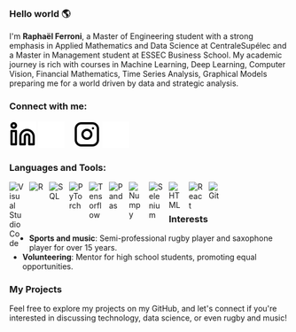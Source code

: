 ### Hello world 🌎 

I'm **Raphaël Ferroni**, a Master of Engineering student with a strong emphasis in Applied Mathematics and Data Science at CentraleSupélec and a Master in Management student at ESSEC Business School. My academic journey is rich with courses in Machine Learning, Deep Learning, Computer Vision, Financial Mathematics, Time Series Analysis, Graphical Models preparing me for a world driven by data and strategic analysis.

### Connect with me:

[![img_contact](./img/linkedin-light.svg)](https://www.linkedin.com/in/raphaël-ferroni-0560b11b7/#gh-light-mode-only)
[![img_contact](./img/linkedin-dark.svg)](https://www.linkedin.com/in/raphaël-ferroni-0560b11b7/#gh-dark-mode-only)
&nbsp;&nbsp;
[![img_contact](./img/instagram-light.svg)](https://www.instagram.com/ferrxni/#gh-light-mode-only)
[![img_contact](./img/instagram-dark.svg)](https://www.instagram.com/ferrxni/#gh-dark-mode-only)

### Languages and Tools:

<img align="left" alt="Visual Studio Code" width="26px" src="https://cdn.jsdelivr.net/gh/devicons/devicon/icons/vscode/vscode-original.svg" style="padding-right:10px;"/>
<img align="left" alt="R" width="26px" src="https://cdn.jsdelivr.net/gh/devicons/devicon@latest/icons/r/r-original.svg" style="padding-right:10px;"/>
<img align="left" alt="SQL" width="26px" src="https://cdn.jsdelivr.net/gh/devicons/devicon@latest/icons/azuresqldatabase/azuresqldatabase-original.svg" style="padding-right:10px;"/>
<img align="left" alt="PyTorch" width="26px" src="https://cdn.jsdelivr.net/gh/devicons/devicon@latest/icons/pytorch/pytorch-original.svg" style="padding-right:10px;"/>
<img align="left" alt="Tensorflow" width="26px" src="https://cdn.jsdelivr.net/gh/devicons/devicon@latest/icons/tensorflow/tensorflow-original.svg" style="padding-right:10px;"/>
<img align="left" alt="Pandas" width="26px" src="https://cdn.jsdelivr.net/gh/devicons/devicon@latest/icons/pandas/pandas-plain-wordmark.svg" style="padding-right:10px;"/>
<img align="left" alt="Numpy" width="26px" src="https://cdn.jsdelivr.net/gh/devicons/devicon@latest/icons/numpy/numpy-original.svg" style="padding-right:10px;"/>
<img align="left" alt="Selenium" width="26px" src="https://cdn.jsdelivr.net/gh/devicons/devicon@latest/icons/selenium/selenium-original.svg" style="padding-right:10px;"/>
<img align="left" alt="HTML" width="26px" src="https://cdn.jsdelivr.net/gh/devicons/devicon@latest/icons/html5/html5-original.svg" style="padding-right:10px;"/>
<img align="left" alt="React" width="26px" src="https://cdn.jsdelivr.net/gh/devicons/devicon@latest/icons/react/react-original.svg" style="padding-right:10px;"/>
<img align="left" alt="Git" width="26px" src="https://cdn.jsdelivr.net/gh/devicons/devicon@latest/icons/git/git-original.svg" style="padding-right:10px;"/>

<br />
<br />

<!--### ⭐ GitHub Stats
[![Anurag's GitHub stats](https://github-readme-stats.vercel.app/api?username=LaFerraille&show_icons=true&hide_border=false&title_color=3B1F94f&icon_color=FFE500&bg_color=09131B&text_color=ffffff&border_color=0c1a25)](https://github.com/anuraghazra/github-readme-stats)-->

### Interests

- **Sports and music**: Semi-professional rugby player and saxophone player for over 15 years.
- **Volunteering**: Mentor for high school students, promoting equal opportunities.

### My Projects

Feel free to explore my projects on my GitHub, and let's connect if you're interested in discussing technology, data science, or even rugby and music!

